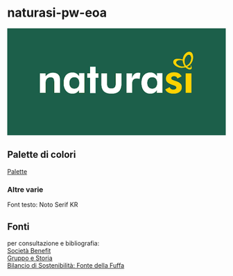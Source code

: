 # naturasi-pw-eoa
![Logo](https://github.com/Censacrof/naturasi-pw-eoa/raw/master/immagini/logo-512x250.png)

## Palette di colori
[Palette](https://coolors.co/5a7912-1c5f4a-ffd200-ffffff-cc9966)

### Altre varie
Font testo: Noto Serif KR





## Fonti
per consultazione e bibliografia:  
[Società Benefit](https://www.naturasi.it/notizie/ecornaturasi-prima-societa-benefit-nel-mondo-retail-bio-italiano)  
[Gruppo e Storia](https://www.naturasi.it/chi-siamo/gruppo-e-storia)  
[Bilancio di Sostenibilità: Fonte della Fuffa](https://www.naturasi.it/chi-siamo/bilancio-di-sostenibilita)  
